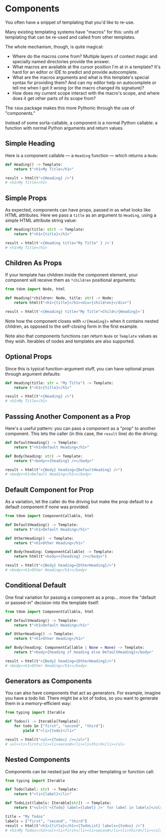 # Components

You often have a snippet of templating that you'd like to re-use.

Many existing templating systems have "macros" for this: units of templating
that can be re-used and called from other templates.

The whole mechanism, though, is quite magical:

- Where do the macros come from? Multiple layers of context magic and specially
  named directories provide the answer.
- What macros are available at the cursor position I'm at in a template? It's
  hard for an editor or IDE to predict and provide autocomplete.
- What are the macros arguments and what is this template's special syntax for
  providing them? And can my editor help on autocomplete or tell me when I got
  it wrong (or the macro changed its signature)?
- How does my current scope interact with the macro's scope, and where does it
  get other parts of its scope from?

The `tdom` package makes this more Pythonic through the use of "components."

Instead of some sorta-callable, a component is a normal Python callable: a
function with normal Python arguments and return values.

## Simple Heading

Here is a component callable &mdash; a `Heading` function &mdash; which returns
a `Node`:

```python
def Heading() -> Template:
    return t"<h1>My Title</h1>"

result = html(t"<{Heading} />")
# <h1>My Title</h1>
```

## Simple Props

As expected, components can have props, passed in as what looks like HTML
attributes. Here we pass a `title` as an argument to `Heading`, using a simple
HTML attribute string value:

```python
def Heading(title: str) -> Template:
    return t"<h1>{title}</h1>"

result = html(t'<{Heading title="My Title" } />')
# <h1>My Title</h1>
```

## Children As Props

If your template has children inside the component element, your component will
receive them as `*children` positional arguments:

```python
from tdom import Node, html

def Heading(*children: Node, title: str) -> Node:
    return html(t"<h1>{title}</h1><div>{children}</div>")

result = html(t'<{Heading} title="My Title">Child</{Heading}>')
```

Note how the component closes with `</{Heading}>` when it contains nested
children, as opposed to the self-closing form in the first example.

Note also that components functions can return `Node` or `Template` values as
they wish. Iterables of nodes and templates are also supported.

## Optional Props

Since this is typical function-argument stuff, you can have optional props
through argument defaults:

```python
def Heading(title: str = "My Title") -> Template:
    return t"<h1>{title}</h1>"

result = html(t"<{Heading} />")
# <h1>My Title</h1>
```

## Passsing Another Component as a Prop

Here's a useful pattern: you can pass a component as a "prop" to another
component. This lets the caller (in this case, the `result` line) do the
driving:

```python
def DefaultHeading() -> Template:
    return t"<h1>Default Heading</h1>"

def Body(heading: str) -> Template:
    return t"<body><{heading} /></body>"

result = html(t"<{Body} heading={DefaultHeading} />")
# <body><h1>Default Heading</h1></body>
```

## Default Component for Prop

As a variation, let the caller do the driving but make the prop default to a
default component if none was provided:

```python
from tdom import ComponentCallable, html

def DefaultHeading() -> Template:
    return t"<h1>Default Heading</h1>"

def OtherHeading() -> Template:
    return t"<h1>Other Heading</h1>"

def Body(heading: ComponentCallable) -> Template:
    return html(t"<body><{heading} /></body>")

result = html(t"<{Body} heading={OtherHeading}/>")
# <body><h1>Other Heading</h1></body>
```

## Conditional Default

One final variation for passing a component as a prop... move the "default or
passed-in" decision into the template itself:

```python
from tdom import ComponentCallable, html

def DefaultHeading() -> Template:
    return t"<h1>Default Heading</h1>"

def OtherHeading() -> Template:
    return t"<h1>Other Heading</h1>"

def Body(heading: ComponentCallable | None = None) -> Template:
    return t"<body>{heading if heading else DefaultHeading}</body>"

result = html(t"<{Body} heading={OtherHeading}/>")
# <body><h1>Other Heading</h1></body>
```

## Generators as Components

You can also have components that act as generators. For example, imagine you
have a todo list. There might be a lot of todos, so you want to generate them in
a memory-efficient way:

```python
from typing import Iterable

def Todos() -> Iterable[Template]:
    for todo in ["first", "second", "third"]:
        yield t"<li>{todo}</li>"

result = html(t"<ul><{Todos} /></ul>")
# <ul><li>first</li><li>second</li><li>third</li></ul>
```

## Nested Components

Components can be nested just like any other templating or function call:

```python
from typing import Iterable

def Todo(label: str) -> Template:
    return t"<li>{label}</li>"

def TodoList(labels: Iterable[str]) -> Template:
    return t"<ul>[t'<{Todo} label={label} />' for label in labels]</ul>"

title = "My Todos"
labels = ["first", "second", "third"]
result = html(t"<h1>{title}</h1><{TodoList} labels={todos} />")
# <h1>My Todos</h1><ul><li>first</li><li>second</li><li>third</li></ul>
```
